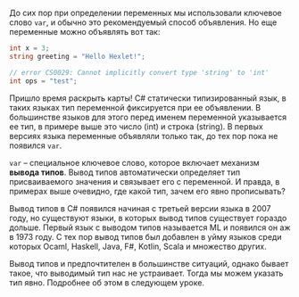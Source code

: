 
До сих пор при определении переменных мы использовали ключевое слово `var`, и обычно это рекомендуемый способ объявления. Но еще переменные можно объявлять вот так:

```cs
int x = 3;
string greeting = "Hello Hexlet!";

// error CS0029: Cannot implicitly convert type 'string' to 'int'
int ops = "test";
```

Пришло время раскрыть карты! C# статически типизированный язык, в таких языках тип переменной фиксируется при ее объявлении. В большинстве языков для этого перед именем переменной указывается ее тип, в примере выше это число (int) и строка (string). В первых версиях языка переменные объявляли только так, до тех пор пока не появился `var`.

`var` – специальное ключевое слово, которое включает механизм **вывода типов**. Вывод типов автоматически определяет тип присваиваемого значения и связывает его с переменной. И правда, в примерах выше очевидно, где какой тип, зачем его явно прописывать?

Вывод типов в C# появился начиная с третьей версии языка в 2007 году, но существуют языки, в которых вывод типов существует гораздо дольше. Первый язык с выводом типов называется ML и появился он аж в 1973 году. С тех пор вывод типов был добавлен в уйму языков среди которых Ocaml, Haskell, Java, F#, Kotlin, Scala и множество других.

Вывод типов и предпочтителен в большинстве ситуаций, однако бывает такое, что выводимый тип нас не устраивает. Тогда мы можем указать тип явно. Подробнее об этом в следующем уроке.
